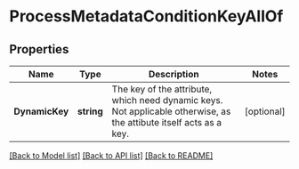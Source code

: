 # ProcessMetadataConditionKeyAllOf

## Properties

Name | Type | Description | Notes
------------ | ------------- | ------------- | -------------
**DynamicKey** | **string** | The key of the attribute, which need dynamic keys.   Not applicable otherwise, as the attibute itself acts as a key. | [optional] 

[[Back to Model list]](../README.md#documentation-for-models) [[Back to API list]](../README.md#documentation-for-api-endpoints) [[Back to README]](../README.md)


